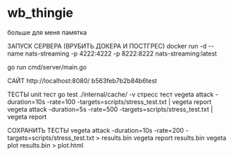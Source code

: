 # wb_thingie
больше для меня памятка

ЗАПУСК СЕРВЕРА (ВРУБИТЬ ДОКЕРА И ПОСТГРЕС)
  docker run -d --name nats-streaming -p 4222:4222 -p 8222:8222 nats-streaming:latest

  go run cmd/server/main.go

САЙТ
  http://localhost:8080/
  b563feb7b2b84b6test

ТЕСТЫ
  unit тест
    go test ./internal/cache/ -v
  стресс тест
    vegeta attack -duration=10s -rate=100 -targets=scripts/stress_test.txt | vegeta report
    vegeta attack -duration=5s -rate=500 -targets=scripts/stress_test.txt | vegeta report

СОХРАНИТЬ ТЕСТЫ
  vegeta attack -duration=10s -rate=200 -targets=scripts/stress_test.txt > results.bin
  vegeta report results.bin
  vegeta plot results.bin > plot.html
